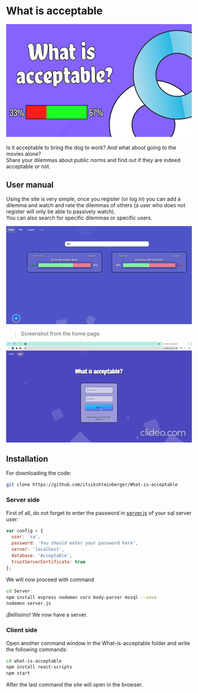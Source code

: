 # What is acceptable
![](https://github.com/itsikshteinberger/What-is-acceptable/blob/master/Media/Drawing-6.sketchpad.png)
<br/>
<br/>
Is it acceptable to bring the dog to work? And what about going to the movies alone?
<br/>
Share your dilemmas about public norms and find out if they are indeed acceptable or not.

## User manual
Using the site is very simple, once you register (or log in) you can add a dilemma and watch and rate the dilemmas of others (a user who does not register will only be able to passively watch).
<br/>
You can also search for specific dilemmas or specific users.
<br/>

![](https://github.com/itsikshteinberger/What-is-acceptable/blob/master/Media/screenshot.png)
>Screenshot from the home page.
<img src="https://github.com/itsikshteinberger/What-is-acceptable/blob/master/Media/github.gif" alt="🤯">

## Installation

For downloading the code:
```sh
git clone https://github.com/itsikshteinberger/What-is-acceptable
```
### Server side

First of all, do not forget to enter the password in [server.js](https://github.com/itsikshteinberger/What-is-acceptable/blob/master/Server/server.js) of your sql server user:

```js
var config = {
  user: 'sa',
  password: 'You should enter your password here', 
  server: 'localhost', 
  database: 'Acceptable',
  trustServerCertificate: true
};
```
We will now proceed with command
```sh
cd Server
npm install express nodemon cors body-parser mssql --save
nodemon server.js
```
¡Bellísimo! We now have a server.
### Client side
Open another command window in the What-is-acceptable folder and write the following commands:
```sh
cd what-is-acceptable
npm install react-scripts
npm start
```
After the last command the site will open in the browser.
